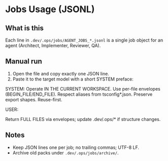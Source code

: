 # Jobs Usage (JSONL)

## What is this

Each line in `.dev/.ops/jobs/AGENT_JOBS_*.jsonl` is a single job object for an agent (Architect, Implementer, Reviewer, QA).

## Manual run

1. Open the file and copy exactly one JSON line.
2. Paste it to the target model with a short SYSTEM preface:

SYSTEM:
Operate IN THE CURRENT WORKSPACE. Use per-file envelopes (BEGIN_FILE/END_FILE). Respect aliases from tsconfig\*.json. Preserve export shapes. Reuse-first.

USER:
<paste one JSON line here>

Return FULL FILES via envelopes; update .dev/.ops/\* if structure changes.

## Notes

- Keep JSON lines one per job; no trailing commas; UTF-8 LF.
- Archive old packs under `.dev/.ops/jobs/archive/`.
